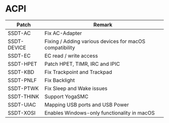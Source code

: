 # ACPI

| Patch       | Remark                                                  |
| ----------- | ------------------------------------------------------- |
| SSDT-AC     | Fix AC-Adapter                                          |
| SSDT-DEVICE | Fixing / Adding various devices for macOS compatibility |
| SSDT-EC     | EC read / write access                                  |
| SSDT-HPET   | Patch HPET, TIMR, IRC and IPIC                          |
| SSDT-KBD    | Fix Trackpoint and Trackpad                             |
| SSDT-PNLF   | Fix Backlight                                           |
| SSDT-PTWK   | Fix Sleep and Wake issues                               |
| SSDT-THINK  | Support YogaSMC                                         |
| SSDT-UIAC   | Mapping USB ports and USB Power                         |
| SSDT-XOSI   | Enables Windows-only functionality in macOS             |